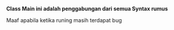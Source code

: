 **Class Main ini adalah penggabungan dari semua Syntax rumus**

Maaf apabila ketika runing masih terdapat bug 
